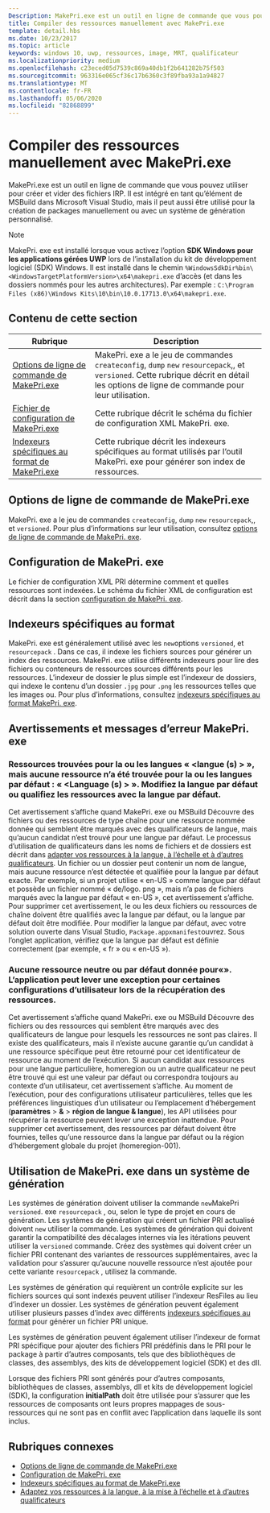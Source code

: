 ```yaml
---
Description: MakePri.exe est un outil en ligne de commande que vous pouvez utiliser pour créer et vider des fichiers IRP. Il est intégré en tant qu’élément de MSBuild dans Microsoft Visual Studio, mais il peut aussi être utilisé pour la création de packages manuellement ou avec un système de génération personnalisé.
title: Compiler des ressources manuellement avec MakePri.exe
template: detail.hbs
ms.date: 10/23/2017
ms.topic: article
keywords: windows 10, uwp, ressources, image, MRT, qualificateur
ms.localizationpriority: medium
ms.openlocfilehash: c23eced05d7539c869a40db1f2b641282b75f503
ms.sourcegitcommit: 963316e065cf36c17b6360c3f89fba93a1a94827
ms.translationtype: MT
ms.contentlocale: fr-FR
ms.lasthandoff: 05/06/2020
ms.locfileid: "82868899"
---
```

# <a name="compile-resources-manually-with-makepriexe"></a>Compiler des ressources manuellement avec MakePri.exe

MakePri.exe est un outil en ligne de commande que vous pouvez utiliser pour créer et vider des fichiers IRP. Il est intégré en tant qu’élément de MSBuild dans Microsoft Visual Studio, mais il peut aussi être utilisé pour la création de packages manuellement ou avec un système de génération personnalisé.

> [!NOTE]
> MakePri. exe est installé lorsque vous activez l’option **SDK Windows pour les applications gérées UWP** lors de l’installation du kit de développement logiciel (SDK) Windows. Il est installé dans le chemin `%WindowsSdkDir%bin\<WindowsTargetPlatformVersion>\x64\makepri.exe` d’accès (et dans les dossiers nommés pour les autres architectures). Par exemple : `C:\Program Files (x86)\Windows Kits\10\bin\10.0.17713.0\x64\makepri.exe`.

## <a name="in-this-section"></a>Contenu de cette section
|Rubrique|Description|
|-|-|
| [Options de ligne de commande de MakePri.exe](makepri-exe-command-options.md) | MakePri. exe a le jeu de commandes `createconfig`, `dump` `new` `resourcepack`,, et `versioned`. Cette rubrique décrit en détail les options de ligne de commande pour leur utilisation. |
| [Fichier de configuration de MakePri.exe](makepri-exe-configuration.md) | Cette rubrique décrit le schéma du fichier de configuration XML MakePri. exe. |
| [Indexeurs spécifiques au format de MakePri.exe](makepri-exe-format-specific-indexers.md) | Cette rubrique décrit les indexeurs spécifiques au format utilisés par l’outil MakePri. exe pour générer son index de ressources. |

## <a name="makepriexe-command-line-options"></a>Options de ligne de commande de MakePri.exe

MakePri. exe a le jeu de commandes `createconfig`, `dump` `new` `resourcepack`,, et `versioned`. Pour plus d’informations sur leur utilisation, consultez [options de ligne de commande de MakePri. exe](makepri-exe-command-options.md).

## <a name="makepriexe-configuration"></a>Configuration de MakePri. exe

Le fichier de configuration XML PRI détermine comment et quelles ressources sont indexées. Le schéma du fichier XML de configuration est décrit dans la section [configuration de MakePri. exe](makepri-exe-configuration.md).

## <a name="format-specific-indexers"></a>Indexeurs spécifiques au format

MakePri. exe est généralement utilisé avec les `new`options `versioned`, et `resourcepack` . Dans ce cas, il indexe les fichiers sources pour générer un index des ressources. MakePri. exe utilise différents indexeurs pour lire des fichiers ou conteneurs de ressources sources différents pour les ressources. L’indexeur de dossier le plus simple est l’indexeur de dossiers, qui indexe le contenu d’un dossier `.jpg` pour `.png` les ressources telles que les images ou. Pour plus d’informations, consultez [indexeurs spécifiques au format MakePri. exe](makepri-exe-format-specific-indexers.md).

## <a name="makepriexe-warnings-and-error-messages"></a>Avertissements et messages d’erreur MakePri. exe

### <a name="resources-found-for-languages-languages-but-no-resources-found-for-default-languages-languages-change-the-default-language-or-qualify-resources-with-the-default-language"></a>Ressources trouvées pour la ou les langues « <langue (s) > », mais aucune ressource n’a été trouvée pour la ou les langues par défaut : « <Language (s) > ». Modifiez la langue par défaut ou qualifiez les ressources avec la langue par défaut.

Cet avertissement s’affiche quand MakePri. exe ou MSBuild Découvre des fichiers ou des ressources de type chaîne pour une ressource nommée donnée qui semblent être marqués avec des qualificateurs de langue, mais qu’aucun candidat n’est trouvé pour une langue par défaut. Le processus d’utilisation de qualificateurs dans les noms de fichiers et de dossiers est décrit dans [adapter vos ressources à la langue, à l’échelle et à d’autres qualificateurs](tailor-resources-lang-scale-contrast.md). Un fichier ou un dossier peut contenir un nom de langue, mais aucune ressource n’est détectée et qualifiée pour la langue par défaut exacte. Par exemple, si un projet utilise « en-US » comme langue par défaut et possède un fichier nommé « de/logo. png », mais n’a pas de fichiers marqués avec la langue par défaut « en-US », cet avertissement s’affiche. Pour supprimer cet avertissement, le ou les deux fichiers ou ressources de chaîne doivent être qualifiés avec la langue par défaut, ou la langue par défaut doit être modifiée. Pour modifier la langue par défaut, avec votre solution ouverte dans Visual Studio, `Package.appxmanifest`ouvrez. Sous l’onglet application, vérifiez que la langue par défaut est définie correctement (par exemple, « fr » ou « en-US »).

### <a name="no-default-or-neutral-resource-given-for-resource-identifier-the-application-may-throw-an-exception-for-certain-user-configurations-when-retrieving-the-resources"></a>Aucune ressource neutre ou par défaut donnée pour<resource identifier>«». L’application peut lever une exception pour certaines configurations d’utilisateur lors de la récupération des ressources.

Cet avertissement s’affiche quand MakePri. exe ou MSBuild Découvre des fichiers ou des ressources qui semblent être marqués avec des qualificateurs de langue pour lesquels les ressources ne sont pas claires. Il existe des qualificateurs, mais il n’existe aucune garantie qu’un candidat à une ressource spécifique peut être retourné pour cet identificateur de ressource au moment de l’exécution. Si aucun candidat aux ressources pour une langue particulière, homeregion ou un autre qualificateur ne peut être trouvé qui est une valeur par défaut ou correspondra toujours au contexte d’un utilisateur, cet avertissement s’affiche. Au moment de l’exécution, pour des configurations utilisateur particulières, telles que les préférences linguistiques d’un utilisateur ou l’emplacement d’hébergement (**paramètres** > **&** > **région de langue & langue**), les API utilisées pour récupérer la ressource peuvent lever une exception inattendue. Pour supprimer cet avertissement, des ressources par défaut doivent être fournies, telles qu’une ressource dans la langue par défaut ou la région d’hébergement globale du projet (homeregion-001).

## <a name="using-makepriexe-in-a-build-system"></a>Utilisation de MakePri. exe dans un système de génération

Les systèmes de génération doivent utiliser la commande `new`MakePri `versioned`. exe `resourcepack` , ou, selon le type de projet en cours de génération. Les systèmes de génération qui créent un fichier PRI actualisé doivent `new` utiliser la commande. Les systèmes de génération qui doivent garantir la compatibilité des décalages internes via les itérations peuvent utiliser la `versioned` commande. Créez des systèmes qui doivent créer un fichier PRI contenant des variantes de ressources supplémentaires, avec la validation pour s’assurer qu’aucune nouvelle ressource n’est ajoutée pour cette variante `resourcepack` , utilisez la commande.

Les systèmes de génération qui requièrent un contrôle explicite sur les fichiers sources qui sont indexés peuvent utiliser l’indexeur ResFiles au lieu d’indexer un dossier. Les systèmes de génération peuvent également utiliser plusieurs passes d’index avec différents [indexeurs spécifiques au format](makepri-exe-format-specific-indexers.md) pour générer un fichier PRI unique.

Les systèmes de génération peuvent également utiliser l’indexeur de format PRI spécifique pour ajouter des fichiers PRI prédéfinis dans le PRI pour le package à partir d’autres composants, tels que des bibliothèques de classes, des assemblys, des kits de développement logiciel (SDK) et des dll.

Lorsque des fichiers PRI sont générés pour d’autres composants, bibliothèques de classes, assemblys, dll et kits de développement logiciel (SDK), la configuration **initialPath** doit être utilisée pour s’assurer que les ressources de composants ont leurs propres mappages de sous-ressources qui ne sont pas en conflit avec l’application dans laquelle ils sont inclus.

## <a name="related-topics"></a>Rubriques connexes
* [Options de ligne de commande de MakePri.exe](makepri-exe-command-options.md)
* [Configuration de MakePri. exe](makepri-exe-configuration.md)
* [Indexeurs spécifiques au format de MakePri.exe](makepri-exe-format-specific-indexers.md)
* [Adaptez vos ressources à la langue, à la mise à l’échelle et à d’autres qualificateurs](tailor-resources-lang-scale-contrast.md)
